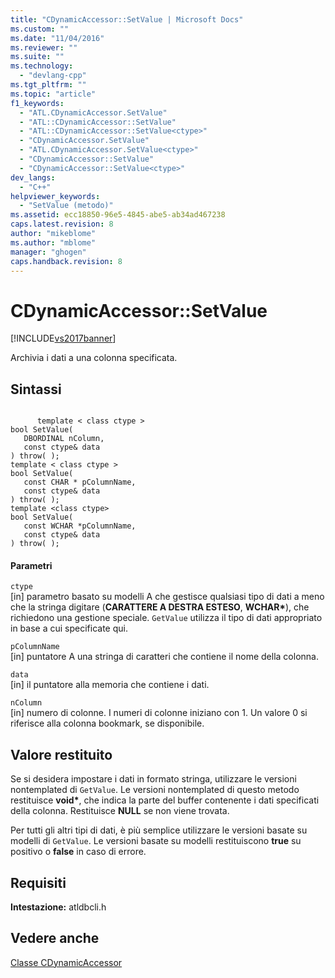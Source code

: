 ```yaml
---
title: "CDynamicAccessor::SetValue | Microsoft Docs"
ms.custom: ""
ms.date: "11/04/2016"
ms.reviewer: ""
ms.suite: ""
ms.technology: 
  - "devlang-cpp"
ms.tgt_pltfrm: ""
ms.topic: "article"
f1_keywords: 
  - "ATL.CDynamicAccessor.SetValue"
  - "ATL::CDynamicAccessor::SetValue"
  - "ATL::CDynamicAccessor::SetValue<ctype>"
  - "CDynamicAccessor.SetValue"
  - "ATL.CDynamicAccessor.SetValue<ctype>"
  - "CDynamicAccessor::SetValue"
  - "CDynamicAccessor::SetValue<ctype>"
dev_langs: 
  - "C++"
helpviewer_keywords: 
  - "SetValue (metodo)"
ms.assetid: ecc18850-96e5-4845-abe5-ab34ad467238
caps.latest.revision: 8
author: "mikeblome"
ms.author: "mblome"
manager: "ghogen"
caps.handback.revision: 8
---
```

# CDynamicAccessor::SetValue
[!INCLUDE[vs2017banner](../../assembler/inline/includes/vs2017banner.md)]

Archivia i dati a una colonna specificata.  
  
## Sintassi  
  
```  
  
      template < class ctype >    
bool SetValue(   
   DBORDINAL nColumn,   
   const ctype& data    
) throw( );  
template < class ctype >    
bool SetValue(   
   const CHAR * pColumnName,   
   const ctype& data    
) throw( );  
template <class ctype>   
bool SetValue(  
   const WCHAR *pColumnName,  
   const ctype& data   
) throw( );  
```  
  
#### Parametri  
 `ctype`  
 \[in\] parametro basato su modelli A che gestisce qualsiasi tipo di dati a meno che la stringa digitare \(**CARATTERE A DESTRA ESTESO**, **WCHAR\***\), che richiedono una gestione speciale.  `GetValue` utilizza il tipo di dati appropriato in base a cui specificate qui.  
  
 `pColumnName`  
 \[in\] puntatore A una stringa di caratteri che contiene il nome della colonna.  
  
 `data`  
 \[in\] il puntatore alla memoria che contiene i dati.  
  
 `nColumn`  
 \[in\] numero di colonne.  I numeri di colonne iniziano con 1.  Un valore 0 si riferisce alla colonna bookmark, se disponibile.  
  
## Valore restituito  
 Se si desidera impostare i dati in formato stringa, utilizzare le versioni nontemplated di `GetValue`.  Le versioni nontemplated di questo metodo restituisce **void\***, che indica la parte del buffer contenente i dati specificati della colonna.  Restituisce **NULL** se non viene trovata.  
  
 Per tutti gli altri tipi di dati, è più semplice utilizzare le versioni basate su modelli di `GetValue`.  Le versioni basate su modelli restituiscono **true** su positivo o **false** in caso di errore.  
  
## Requisiti  
 **Intestazione:** atldbcli.h  
  
## Vedere anche  
 [Classe CDynamicAccessor](../../data/oledb/cdynamicaccessor-class.md)